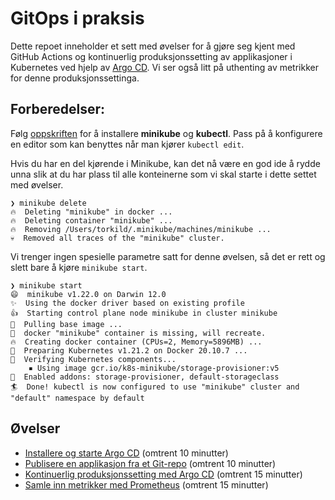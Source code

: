 # GitOps i praksis

Dette repoet inneholder et sett med øvelser for å gjøre seg kjent med GitHub Actions og kontinuerlig produksjonssetting av applikasjoner i Kubernetes ved hjelp av [Argo CD](https://argo-cd.readthedocs.io/en/stable/). Vi ser også litt på uthenting av metrikker for denne produksjonssettinga.

## Forberedelser:

Følg [oppskriften](https://github.com/Itema-as/itemacon-2021-forberedelser) for å installere **minikube** og **kubectl**. Pass på å konfigurere en editor som kan benyttes når man kjører `kubectl edit`.

Hvis du har en del kjørende i Minikube, kan det nå være en god ide å rydde unna slik at du har plass til alle konteinerne som vi skal starte i dette settet med øvelser.

```
❯ minikube delete
🔥  Deleting "minikube" in docker ...
🔥  Deleting container "minikube" ...
🔥  Removing /Users/torkild/.minikube/machines/minikube ...
💀  Removed all traces of the "minikube" cluster.
```

Vi trenger ingen spesielle parametre satt for denne øvelsen, så det er rett og slett bare å kjøre `minikube start`.

```
❯ minikube start
😄  minikube v1.22.0 on Darwin 12.0
✨  Using the docker driver based on existing profile
👍  Starting control plane node minikube in cluster minikube
🚜  Pulling base image ...
🤷  docker "minikube" container is missing, will recreate.
🔥  Creating docker container (CPUs=2, Memory=5896MB) ...
🐳  Preparing Kubernetes v1.21.2 on Docker 20.10.7 ...
🔎  Verifying Kubernetes components...
    ▪ Using image gcr.io/k8s-minikube/storage-provisioner:v5
🌟  Enabled addons: storage-provisioner, default-storageclass
🏄  Done! kubectl is now configured to use "minikube" cluster and "default" namespace by default
```
## Øvelser

*  [Installere og starte Argo CD](./01-argocd.md) (omtrent 10 minutter)
*  [Publisere en applikasjon fra et Git-repo](./02-isig-kustomize.md) (omtrent 10 minutter)
*  [Kontinuerlig produksjonssetting med Argo CD](./03-isig-argocd.md) (omtrent 15 minutter)
*  [Samle inn metrikker med Prometheus](./04-argocd-metrics.md) (omtrent 15 minutter)

